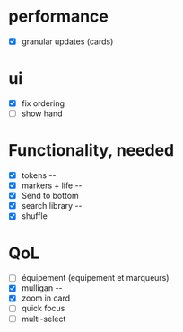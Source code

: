 # performance
  - [x] granular updates (cards)
# ui
  - [x] fix ordering
  - [ ] show hand
#  Functionality, needed
  - [x] tokens --
  - [x] markers + life --
  - [x] Send to bottom
  - [x] search library --
  - [x] shuffle
# QoL
  - [ ] équipement (equipement et marqueurs)
  - [x] mulligan --
  - [x] zoom in card
  - [ ] quick focus
  - [ ] multi-select